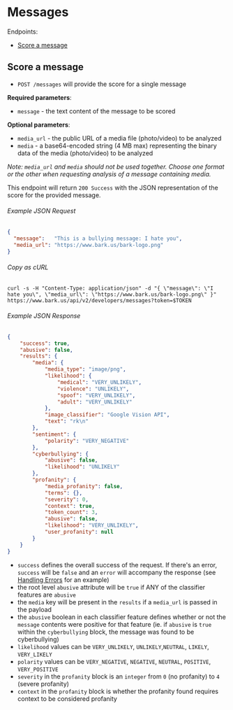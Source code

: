 Messages
=======

Endpoints:

- [Score a message](#score-a-message)

Score a message
---------------

* `POST /messages` will provide the score for a single message

**Required parameters**:

* `message` - the text content of the message to be scored

**Optional parameters**:

* `media_url` - the public URL of a media file (photo/video) to be analyzed
* `media` - a base64-encoded string (4 MB max) representing the binary data of the media (photo/video) to be analyzed

_Note: `media_url` and `media` should not be used together. Choose one format
or the other when requesting analysis of a message containing media._

This endpoint will return `200 Success` with the JSON representation of the score for the provided message.

###### Example JSON Request

```json
{
  "message":   "This is a bullying message: I hate you",
  "media_url": "https://www.bark.us/bark-logo.png"
}
```

###### Copy as cURL

``` shell
curl -s -H "Content-Type: application/json" -d "{ \"message\": \"I hate you\", \"media_url\": \"https://www.bark.us/bark-logo.png\" }" https://www.bark.us/api/v2/developers/messages?token=$TOKEN
```

###### Example JSON Response

```json
{
    "success": true,
    "abusive": false,
    "results": {
        "media": {
            "media_type": "image/png",
            "likelihood": {
                "medical": "VERY_UNLIKELY",
                "violence": "UNLIKELY",
                "spoof": "VERY_UNLIKELY",
                "adult": "VERY_UNLIKELY"
            },
            "image_classifier": "Google Vision API",
            "text": "rk\n"
        },
        "sentiment": {
            "polarity": "VERY_NEGATIVE"
        },
        "cyberbullying": {
            "abusive": false,
            "likelihood": "UNLIKELY"
        },
        "profanity": {
            "media_profanity": false,
            "terms": {},
            "severity": 0,
            "context": true,
            "token_count": 3,
            "abusive": false,
            "likelihood": "VERY_UNLIKELY",
            "user_profanity": null
        }
    }
}
```

- `success` defines the overall success of the request. If there's an error,
    `success` will be `false` and an `error` will accompany the response (see
    [Handling
    Errors](https://github.com/Bark-us/developer-api-docs#handling-errors) for an
    example)
- the root level `abusive` attribute will be `true` if ANY of the classifier
    features are `abusive`
- the `media` key will be present in the `results` if a `media_url` is passed
    in the payload
- the `abusive` boolean in each classifier feature defines whether or not the
    `message` contents were positive for that feature (ie. if `abusive` is
    `true` within the `cyberbullying` block, the message was found to be
    cyberbullying)
- `likelihood` values can be `VERY_UNLIKELY`, `UNLIKELY`,`NEUTRAL`, `LIKELY`, `VERY_LIKELY`
- `polarity` values can be `VERY_NEGATIVE`, `NEGATIVE`, `NEUTRAL`, `POSITIVE`, `VERY_POSITIVE`
- `severity` in the `profanity` block is an `integer` from `0` (no profanity)
    to `4` (severe profanity)
- `context` in the `profanity` block is whether the profanity found requires context to be considered profanity
